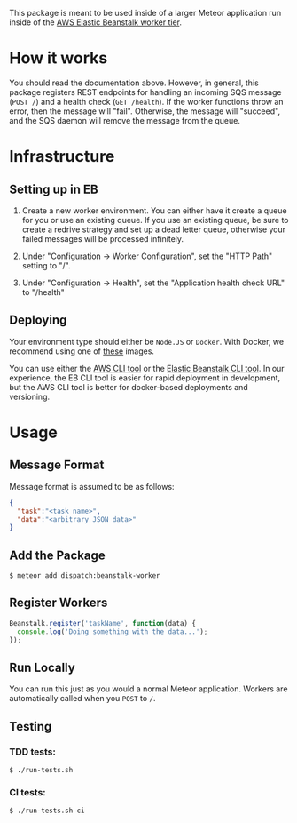 This package is meant to be used inside of a larger Meteor application run inside of the [AWS Elastic Beanstalk worker tier](http://docs.aws.amazon.com/elasticbeanstalk/latest/dg/using-features-managing-env-tiers.html).

# How it works
You should read the documentation above. However, in general, this package registers REST endpoints for handling an incoming SQS message (`POST /`) and a health check (`GET /health`). If the worker functions throw an error, then the message will "fail". Otherwise, the message will "succeed", and the SQS daemon will remove the message from the queue.

# Infrastructure
## Setting up in EB
1. Create a new worker environment. You can either have it create a queue for you or use an existing queue. If you use an existing queue, be sure to create a redrive strategy and set up a dead letter queue, otherwise your failed messages will be processed infinitely.

2. Under "Configuration -> Worker Configuration", set the "HTTP Path" setting to "/".

3. Under "Configuration -> Health", set the "Application health check URL" to "/health"

## Deploying
Your environment type should either be `Node.JS` or `Docker`. With Docker, we recommend using one of [these](https://github.com/meteorhacks/meteord) images.

You can use either the [AWS CLI tool](https://aws.amazon.com/cli/) or the [Elastic Beanstalk CLI tool](http://docs.aws.amazon.com/elasticbeanstalk/latest/dg/eb-cli3.html). In our experience, the EB CLI tool is easier for rapid deployment in development, but the AWS CLI tool is better for docker-based deployments and versioning.

# Usage

## Message Format
Message format is assumed to be as follows:

```json
{
  "task":"<task name>",
  "data":"<arbitrary JSON data>"
}
```

## Add the Package
```
$ meteor add dispatch:beanstalk-worker
```

## Register Workers
```javascript
Beanstalk.register('taskName', function(data) {
  console.log('Doing something with the data...');
});
```

## Run Locally
You can run this just as you would a normal Meteor application. Workers are automatically called when you `POST` to `/`.

## Testing
### TDD tests:
```
$ ./run-tests.sh
```

### CI tests:
```
$ ./run-tests.sh ci
```
